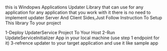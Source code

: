 this is Windopws Applications Updater Library that can use for any application
for any application that you work with it there is no need to implement updater Server And Client Sides,Just Follow Instruction To Setup This library To your project

1-Deploy UpdaterService Project To Your Host
2-Run UpdateServiceInitializer App in your local machine (use step 1 endpoint for it)
3-refrence updater to your target application and use it like sample app









